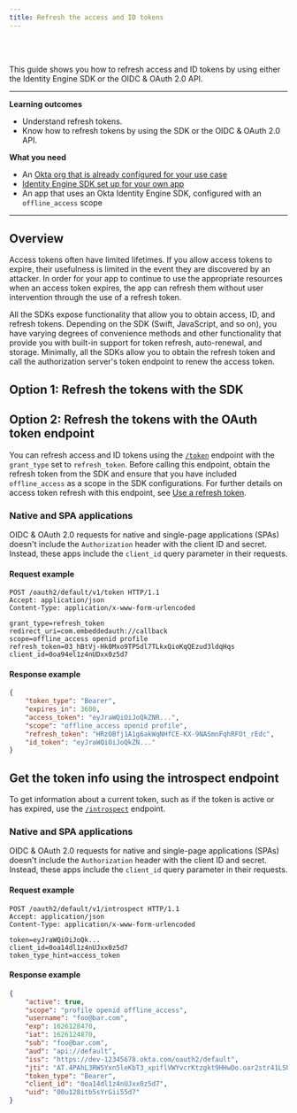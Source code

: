 ```yaml
---
title: Refresh the access and ID tokens
---
```

<div class="oie-embedded-sdk">

<ApiLifecycle access="ie" /><br>
<ApiLifecycle access="Limited GA" /><br>

<StackSelector />

This guide shows you how to refresh access and ID tokens by using either the Identity Engine SDK or the OIDC & OAuth 2.0 API.

---

**Learning outcomes**

* Understand refresh tokens.
* Know how to refresh tokens by using the SDK or the OIDC & OAuth 2.0 API.

**What you need**

* An [Okta org that is already configured for your use case](/docs/guides/oie-embedded-common-org-setup/)
* [Identity Engine SDK set up for your own app](/docs/guides/oie-embedded-common-download-setup-app/)
* An app that uses an Okta Identity Engine SDK, configured with an `offline_access` scope

---

## Overview

Access tokens often have limited lifetimes. If you allow access
tokens to expire, their usefulness is limited in the event they are discovered
by an attacker. In order for your app to continue to use the
appropriate resources when an access token expires, the app can refresh
them without user intervention through the use of a refresh token.

All the SDKs expose functionality that allow you
to obtain access, ID, and refresh tokens. Depending on the SDK (Swift,
JavaScript, and so on), you have varying degrees of convenience
methods and other functionality that provide you with built-in support
for token refresh, auto-renewal, and storage.  Minimally,
all the SDKs allow you to obtain the refresh token and call the authorization
server's token endpoint to renew the access token.

## Option 1: Refresh the tokens with the SDK

<StackSnippet snippet="refreshusingthesdk" />

## Option 2: Refresh the tokens with the OAuth token endpoint

You can refresh access and ID tokens using the
[`/token`](/docs/reference/api/oidc/#token)
endpoint with the `grant_type` set to `refresh_token`. Before calling this endpoint,
obtain the refresh token from the SDK and ensure that you have included
`offline_access` as a scope in the SDK configurations. For further details on
access token refresh with this endpoint, see
[Use a refresh token](/docs/guides/refresh-tokens/main/#use-a-refresh-token).

<StackSnippet snippet="refreshendpointrequest" />

### Native and SPA applications

OIDC & OAuth 2.0 requests for native and single-page applications (SPAs) doesn't include the `Authorization` header with the client ID and secret. Instead, these apps include the `client_id` query parameter in their requests.

#### Request example

```http
POST /oauth2/default/v1/token HTTP/1.1
Accept: application/json
Content-Type: application/x-www-form-urlencoded

grant_type=refresh_token
redirect_uri=com.embeddedauth://callback
scope=offline_access openid profile
refresh_token=03_hBtVj-Hk0Mxo9TPSdl7TLkxQioKqQEzud3ldqHqs
client_id=0oa94el1z4nUDxx0z5d7
```

#### Response example

```json
{
    "token_type": "Bearer",
    "expires_in": 3600,
    "access_token": "eyJraWQiOiJoQkZNR...",
    "scope": "offline_access openid profile",
    "refresh_token": "HRzOBfj1A1g6akWqNHfCE-KX-9NASmnFqhRFOt_rEdc",
    "id_token": "eyJraWQiOiJoQkZN..."
}
```

## Get the token info using the introspect endpoint

To get information about a current token, such as if the token is active or has expired, use the [`/introspect`](/docs/reference/api/oidc/#introspect) endpoint.

<StackSnippet snippet="introspectendpointrequest" />

### Native and SPA applications

OIDC & OAuth 2.0 requests for native and single-page applications (SPAs) doesn't include the `Authorization` header with the client ID and secret. Instead, these apps include the `client_id` query parameter in their requests.

#### Request example

```http
POST /oauth2/default/v1/introspect HTTP/1.1
Accept: application/json
Content-Type: application/x-www-form-urlencoded

token=eyJraWQiOiJoQk...
client_id=0oa14dl1z4nUJxx0z5d7
token_type_hint=access_token
```

#### Response example

```json
{
    "active": true,
    "scope": "profile openid offline_access",
    "username": "foo@bar.com",
    "exp": 1626128470,
    "iat": 1626124870,
    "sub": "foo@bar.com",
    "aud": "api://default",
    "iss": "https://dev-12345678.okta.com/oauth2/default",
    "jti": "AT.4PAhL3RW5Yxn5leKbT3_xpiflVWYvcrKtzgkt9HHwDo.oar2str41LSUbsgXb5d6",
    "token_type": "Bearer",
    "client_id": "0oa14dl1z4nUJxx0z5d7",
    "uid": "00u128itb5sYrGii55d7"
}
```

</div>
